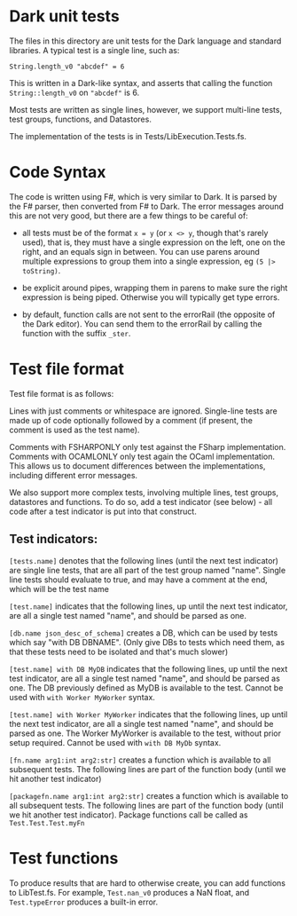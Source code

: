 # Dark unit tests

The files in this directory are unit tests for the Dark language and standard libraries. A typical test is a single line, such as:

`String.length_v0 "abcdef" = 6`

This is written in a Dark-like syntax, and asserts that calling the function `String::length_v0` on `"abcdef"` is 6.

Most tests are written as single lines, however, we support multi-line tests,
test groups, functions, and Datastores.

The implementation of the tests is in Tests/LibExecution.Tests.fs.

# Code Syntax

The code is written using F#, which is very similar to Dark. It is parsed by the F# parser, then converted from F# to Dark. The error messages around this are not very good, but there are a few things to be careful of:

- all tests must be of the format `x = y` (or `x <> y`, though that's rarely used),
  that is, they must have a single expression on the left, one on the right, and an
  equals sign in between. You can use parens around multiple expressions to group them
  into a single expression, eg `(5 |> toString)`.

- be explicit around pipes, wrapping them in parens to make sure the right expression
  is being piped. Otherwise you will typically get type errors.

- by default, function calls are not sent to the errorRail (the opposite of the Dark
  editor). You can send them to the errorRail by calling the function with the suffix
  `_ster`.

# Test file format

Test file format is as follows:

Lines with just comments or whitespace are ignored. Single-line tests are made
up of code optionally followed by a comment (if present, the comment is used as
the test name).

Comments with FSHARPONLY only test against the FSharp implementation. Comments
with OCAMLONLY only test again the OCaml implementation. This allows us to
document differences between the implementations, including different error
messages.

We also support more complex tests, involving multiple lines, test groups,
datastores and functions. To do so, add a test indicator (see below) - all code
after a test indicator is put into that construct.

## Test indicators:

`[tests.name]` denotes that the following lines (until the next test
indicator) are single line tests, that are all part of the test group
named "name". Single line tests should evaluate to true, and may have a
comment at the end, which will be the test name

`[test.name]` indicates that the following lines, up until the next test
indicator, are all a single test named "name", and should be parsed as
one.

`[db.name json_desc_of_schema]` creates a DB, which can be used by tests
which say "with DB DBNAME". (Only give DBs to tests which need them, as
that these tests need to be isolated and that's much slower)

`[test.name] with DB MyDB` indicates that the following lines, up until
the next test indicator, are all a single test named "name", and should be
parsed as one. The DB previously defined as MyDB is available to the test.
Cannot be used with `with Worker MyWorker` syntax.

`[test.name] with Worker MyWorker` indicates that the following lines, up
until the next test indicator, are all a single test named "name", and should
be parsed as one. The Worker MyWorker is available to the test, without
prior setup required. Cannot be used with `with DB MyDb` syntax.

`[fn.name arg1:int arg2:str]` creates a function which is available to all subsequent
tests. The following lines are part of the function body (until we hit another test
indicator)

`[packagefn.name arg1:int arg2:str]` creates a function which is available to all
subsequent tests. The following lines are part of the function body (until we hit
another test indicator). Package functions call be called as `Test.Test.Test.myFn`

# Test functions

To produce results that are hard to otherwise create, you can add functions to
LibTest.fs. For example, `Test.nan_v0` produces a NaN float, and `Test.typeError`
produces a built-in error.
